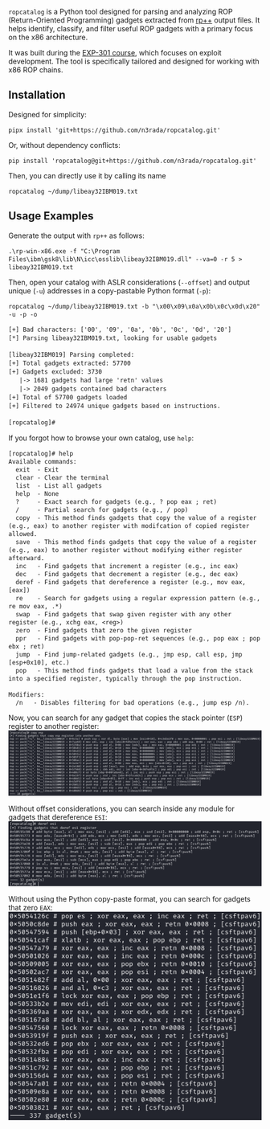 
`ropcatalog` is a Python tool designed for parsing and analyzing ROP (Return-Oriented Programming) gadgets extracted from [rp++](https://github.com/0vercl0k/rp) output files. It helps identify, classify, and filter useful ROP gadgets with a primary focus on the x86 architecture.

It was built during the [EXP-301 course](https://www.offsec.com/courses/exp-301/), which focuses on exploit development. The tool is specifically tailored and designed for working with x86 ROP chains.

## Installation
Designed for simplicity:

```shell
pipx install 'git+https://github.com/n3rada/ropcatalog.git'
```

Or, without dependency conflicts:
```shell
pip install 'ropcatalog@git+https://github.com/n3rada/ropcatalog.git'
```

Then, you can directly use it by calling its name

```shell
ropcatalog ~/dump/libeay32IBM019.txt
```

## Usage Examples

Generate the output with `rp++` as follows:
```shell
.\rp-win-x86.exe -f "C:\Program Files\ibm\gsk8\lib\N\icc\osslib\libeay32IBM019.dll" --va=0 -r 5 > libeay32IBM019.txt
```
Then, open your catalog with ASLR considerations (`--offset`) and output unique (`-u`) addresses in a copy-pastable Python format (`-p`):
```shell
ropcatalog ~/dump/libeay32IBM019.txt -b "\x00\x09\x0a\x0b\x0c\x0d\x20" -u -p -o
```

```txt
[+] Bad characters: ['00', '09', '0a', '0b', '0c', '0d', '20']
[*] Parsing libeay32IBM019.txt, looking for usable gadgets

[libeay32IBM019] Parsing completed:
[+] Total gadgets extracted: 57700
[+] Gadgets excluded: 3730
   |-> 1681 gadgets had large 'retn' values
   |-> 2049 gadgets contained bad characters
[+] Total of 57700 gadgets loaded
[+] Filtered to 24974 unique gadgets based on instructions.

[ropcatalog]#
```

If you forgot how to browse your own catalog, use `help`:
```shell
[ropcatalog]# help
Available commands:
  exit  - Exit
  clear - Clear the terminal
  list  - List all gadgets
  help  - None
  ?     - Exact search for gadgets (e.g., ? pop eax ; ret)
  /     - Partial search for gadgets (e.g., / pop)
  copy  - This method finds gadgets that copy the value of a register (e.g., eax) to another register with modifcation of copied register allowed.
  save  - This method finds gadgets that copy the value of a register (e.g., eax) to another register without modifying either register afterward.
  inc   - Find gadgets that increment a register (e.g., inc eax)
  dec   - Find gadgets that decrement a register (e.g., dec eax)
  deref - Find gadgets that dereference a register (e.g., mov eax, [eax])
  re    - Search for gadgets using a regular expression pattern (e.g., re mov eax, .*)
  swap  - Find gadgets that swap given register with any other register (e.g., xchg eax, <reg>)
  zero  - Find gadgets that zero the given register
  ppr   - Find gadgets with pop-pop-ret sequences (e.g., pop eax ; pop ebx ; ret)
  jump  - Find jump-related gadgets (e.g., jmp esp, call esp, jmp [esp+0x10], etc.)
  pop   - This method finds gadgets that load a value from the stack into a specified register, typically through the pop instruction.

Modifiers:
  /n   - Disables filtering for bad operations (e.g., jump esp /n).

```

Now, you can search for any gadget that copies the stack pointer (`ESP`) register to another register:
![copy_esp_ASLR](./images/copy_esp_ASLR.png)


Without offset considerations, you can search inside any module for gadgets that dereference `ESI`:
![deref_esi](./images/deref_esi.png)


Without using the Python copy-paste format, you can search for gadgets that zero `EAX`:
![zero_eax](./images/zero_eax.png)
